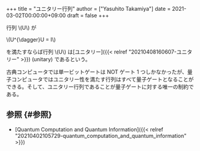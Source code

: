 +++
title = "ユニタリー行列"
author = ["Yasuhito Takamiya"]
date = 2021-03-02T00:00:00+09:00
draft = false
+++

行列 \\(U\\) が

\\(U^{\dagger}U = I\\)

を満たすならば行列 \\(U\\) は[ユニタリー]({{< relref "20210408160607-ユニタリー" >}}) (unitary) であるという。

古典コンピュータでは単一ビットゲートは NOT ゲート 1 つしかなかったが、量子コンピュータではユニタリー性を満たす行列はすべて量子ゲートとなることができる。そして、ユニタリー行列であることが量子ゲートに対する唯一の制約である。


## 参照 {#参照}

-   [Quantum Computation and Quantum Information]({{< relref "20210402105729-quantum_computation_and_quantum_information" >}})
